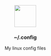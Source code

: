 <div align="center">
<img height="70px" src="https://raw.githubusercontent.com/sharukhi/www/main/static/icons/icon.png">
<h3>~/.config</h3>
My linux config files
</div>
